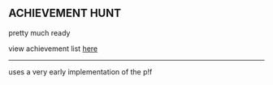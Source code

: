 ## ACHIEVEMENT HUNT

pretty much ready

view achievement list [here](https://plex1on.github.io/achievement-hunt)

---

uses a very early implementation of the p!f
